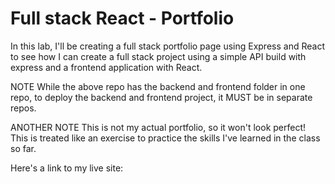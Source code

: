 # Full stack React - Portfolio

In this lab, I'll be creating a full stack portfolio page using Express and React to see how I can create a full stack project using a simple API build with express and a frontend application with React.

NOTE While the above repo has the backend and frontend folder in one repo, to deploy the backend and frontend project, it MUST be in separate repos.

ANOTHER NOTE This is not my actual portfolio, so it won't look perfect! This is treated like an exercise to practice the skills I've learned in the class so far.

Here's a link to my live site: 